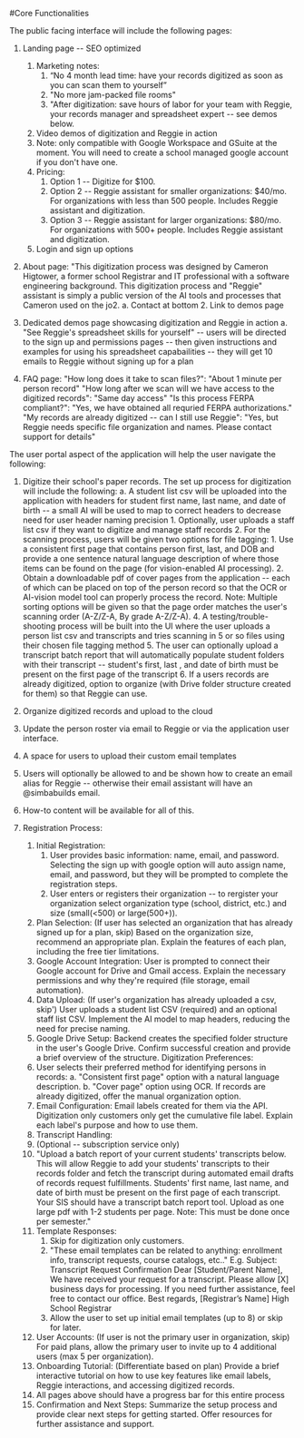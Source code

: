 #Core Functionalities

The public facing interface will include the following pages:

1. Landing page -- SEO optimized 
    1. Marketing notes: 
        1. “No 4 month lead time: have your records digitized as soon as you can scan them to yourself”
        2. "No more jam-packed file rooms"
        3. "After digitization: save hours of labor for your team with Reggie, your records manager and spreadsheet expert -- see demos below.
    2. Video demos of digitization and Reggie in action 
    3. Note: only compatible with Google Workspace and GSuite at the moment.  You will need to create a school managed google account if you don't have one.
    4. Pricing: 
        1. Option 1 -- Digitize for $100.  
        2. Option 2 -- Reggie assistant for smaller organizations: $40/mo. For organizations with less than 500 people.  Includes Reggie assistant and digitization.
        3. Option 3 -- Reggie assistant for larger organizations: $80/mo. For organizations with 500+ people.  Includes Reggie assistant and digitization.
    5. Login and sign up options

2. About page: "This digitization process was designed by Cameron Higtower, a former school Registrar and IT professional with a software engineering background.  This digitization process and "Reggie" assistant is simply a public version of the AI tools and processes that Cameron used on the jo2.
    a. Contact at bottom
    2. Link to demos page

3. Dedicated demos page showcasing digitization and Reggie in action
    a. "See Reggie's spreadsheet skills for yourself" -- users will be directed to the sign up and permissions pages -- then given instructions and examples for using his spreadsheet capabailities -- they will get 10 emails to Reggie without signing up for a plan  

4. FAQ page: 
    "How long does it take to scan files?":  "About 1 minute per person record"
    "How long after we scan will we have access to the digitized records": "Same day access"
    "Is this process FERPA compliant?":  "Yes, we have obtained all requried FERPA authorizations."
    "My records are already digitized -- can I still use Reggie": "Yes, but Reggie needs specific file organization and names.  Please contact support for details" 


The user portal aspect of the application will help the user navigate the following:

1. Digitize their school's paper records.  The set up process for digitization will include the following:
    a. A student list csv will be uploaded into the application with headers for student first name, last name, and date of birth -- a small AI will be used to map to correct headers to decrease need for user header naming precision
        1. Optionally, user uploads a staff list csv if they want to digitize and manage staff records
    2. For the scanning process, users will be given two options for file tagging:
        1. Use a consistent first page that contains person first, last, and DOB and provide a one sentence natural language description of where those items can be found on the page (for vision-enabled AI processing).
        2. Obtain a downloadable pdf of cover pages from the application -- each of which can be placed on top of the person record so that the OCR or AI-vision model tool can properly process the record.  Note: Multiple sorting options will be given so that the page order matches the user's scanning order (A-Z/Z-A, By grade A-Z/Z-A).
    4. A testing/trouble-shooting process will be built into the UI where the user uploads a person list csv and transcripts and tries scanning in 5 or so files using their chosen file tagging method
    5. The user can optionally upload a transcript batch report that will automatically populate student folders with their transcript -- student's first, last , and date of birth must be present on the first page of the transcript
    6. If a users records are already digitized, option to organize (with Drive folder structure created for them) so that Reggie can use.

2. Organize digitized records and upload to the cloud
3. Update the person roster via email to Reggie or via the application user interface.
4. A space for users to upload their custom email templates 
5. Users will optionally be allowed to and be shown how to create an email alias for Reggie -- otherwise their email assistant will have an @simbabuilds email.
6. How-to content will be available for all of this.
7. Registration Process:
    1. Initial Registration:
        1. User provides basic information: name, email, and password.
        Selecting the sign up with google option will auto assign name, email, and password, but they will be prompted to complete the registration steps.
        2. User enters or registers their organization -- to rergister your organization select organization type (school, district, etc.) and size (small(<500) or large(500+)).
    2. Plan Selection:
    (If user has selected an organization that has already signed up for a plan, skip)
    Based on the organization size, recommend an appropriate plan.
    Explain the features of each plan, including the free tier limitations.
    3. Google Account Integration:
    User is prompted to connect their Google account for Drive and Gmail access.
    Explain the necessary permissions and why they're required (file storage, email automation).
    4. Data Upload:
    (If user's organization has already uploaded a csv, skip')
    User uploads a student list CSV (required) and an optional staff list CSV.
    Implement the AI model to map headers, reducing the need for precise naming.
    5. Google Drive Setup:
    Backend creates the specified folder structure in the user's Google Drive.
    Confirm successful creation and provide a brief overview of the structure.
    Digitization Preferences:
    6. User selects their preferred method for identifying persons in records:
    a. "Consistent first page" option with a natural language description.
    b. "Cover page" option using OCR.
    If records are already digitized, offer the manual organization option.
    7. Email Configuration:
    Email labels created for them via the API. 
    Digitization only customers only get the cumulative file label. 
    Explain each label's purpose and how to use them.
    8. Transcript Handling:
    1. (Optional -- subscription service only)
    2. "Upload a batch report of your current students' transcripts below.
        This will allow Reggie to add your students' transcripts to their records folder and fetch the transcript during automated email drafts of records request fulfillments. 
        Students' first name, last name, and date of birth must be present on the first page of each transcript.
        Your SIS should have a transcript batch report tool. 
        Upload as one large pdf with 1-2 students per page.
        Note: This must be done once per semester."
    9. Template Responses:
        1. Skip for digitization only customers.
        2. "These email templates can be related to anything: enrollment info, transcript requests, course catalogs, etc.."
            E.g.
            Subject: Transcript Request Confirmation
            Dear [Student/Parent Name],
            We have received your request for a transcript. Please allow [X] business days for processing. If you need further assistance, feel free to contact our office.
            Best regards,
            [Registrar’s Name]
            High School Registrar
        3. Allow the user to set up initial email templates (up to 8) or skip for later.
    10. User Accounts:
        (If user is not the primary user in organization, skip)
        For paid plans, allow the primary user to invite up to 4 additional users (max 5 per organization).
    11. Onboarding Tutorial:
        (Differentiate based on plan)
        Provide a brief interactive tutorial on how to use key features like email labels, Reggie interactions, and accessing digitized records.
    12. All pages above should have a progress bar for this entire process 
    13. Confirmation and Next Steps:
        Summarize the setup process and provide clear next steps for getting started.
        Offer resources for further assistance and support.
    